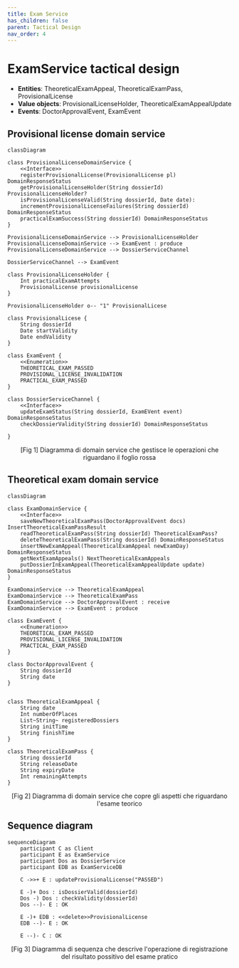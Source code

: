 ```yaml
---
title: Exam Service 
has_children: false
parent: Tactical Design
nav_order: 4
---
```




# ExamService tactical design
- **Entities**: TheoreticalExamAppeal, TheoreticalExamPass, ProvisionalLicense
- **Value objects**: ProvisionalLicenseHolder, TheoreticalExamAppealUpdate
- **Events**: DoctorApprovalEvent, ExamEvent



## Provisional license domain service
```mermaid
classDiagram

class ProvisionalLicenseDomainService {
    <<Interface>>
    registerProvisionalLicense(ProvisionalLicense pl) DomainResponseStatus
    getProvisionalLicenseHolder(String dossierId) ProvisionalLicenseHolder?
    isProvisionalLicenseValid(String dossierId, Date date): 
    incrementProvisionalLicenseFailures(String dossierId) DomainResponseStatus
    practicalExamSuccess(String dossierId) DomainResponseStatus
}

ProvisionalLicenseDomainService --> ProvisionalLicenseHolder
ProvisionalLicenseDomainService --> ExamEvent : produce
ProvisionalLicenseDomainService --> DossierServiceChannel 

DossierServiceChannel --> ExamEvent

class ProvisionalLicenseHolder {
    Int practicalExamAttempts
    ProvisionalLicense provisionalLicense
}

ProvisionalLicenseHolder o-- "1" ProvisionalLicese

class ProvisionalLicese {
    String dossierId
    Date startValidity
    Date endValidity
}

class ExamEvent {
    <<Enumeration>>
    THEORETICAL_EXAM_PASSED
    PROVISIONAL_LICENSE_INVALIDATION
    PRACTICAL_EXAM_PASSED
}

class DossierServiceChannel {
    <<Interface>>
    updateExamStatus(String dossierId, ExamEVent event) DomainResponseStatus
    checkDossierValidity(String dossierId) DomainResponseStatus

}

```
<p align="center">[Fig 1] Diagramma di domain service che gestisce le operazioni che riguardano il foglio rossa </p>

## Theoretical exam domain service

```mermaid
classDiagram

class ExamDomainService {
    <<Interface>>
    saveNewTheoreticalExamPass(DoctorApprovalEvent docs) InsertTheoreticalExamPassResult
    readTheoreticalExamPass(String dossierId) TheoreticalExamPass?
    deleteTheoreticalExamPass(String dossierId) DomainResponseStatus
    insertNewExamAppeal(TheoreticalExamAppeal newExamDay) DomainResponseStatus
    getNextExamAppeals() NextTheoreticalExamAppeals
    putDossierInExamAppeal(TheoreticalExamAppealUpdate update) DomainResponseStatus
}

ExamDomainService --> TheoreticalExamAppeal
ExamDomainService --> TheoreticalExamPass
ExamDomainService --> DoctorApprovalEvent : receive
ExamDomainService --> ExamEvent : produce 

class ExamEvent {
    <<Enumeration>>
    THEORETICAL_EXAM_PASSED
    PROVISIONAL_LICENSE_INVALIDATION
    PRACTICAL_EXAM_PASSED
}

class DoctorApprovalEvent {
    String dossierId
    String date
}


class TheoreticalExamAppeal {
    String date
    Int numberOfPlaces
    List~String~ registeredDossiers
    String initTime
    String finishTime
}

class TheoreticalExamPass {
    String dossierId
    String releaseDate
    String expiryDate
    Int remainingAttempts
}

```
<p align="center">[Fig 2] Diagramma di domain service che copre gli aspetti che riguardano l'esame teorico</p>


## Sequence diagram

```mermaid
sequenceDiagram
    participant C as Client
    participant E as ExamService
    participant Dos as DossierService
    participant EDB as ExamServiceDB

    C ->>+ E : updateProvisionalLicense("PASSED")

    E -)+ Dos : isDossierValid(dossierId)
    Dos -) Dos : checkValidity(dossierId)
    Dos --)- E : OK

    E -)+ EDB : <<delete>>ProvisionalLicense
    EDB --)- E : OK

    E --)- C : OK

```
<p align="center">[Fig 3] Diagramma di sequenza che descrive l'operazione di registrazione del risultato possitivo del esame pratico</p>